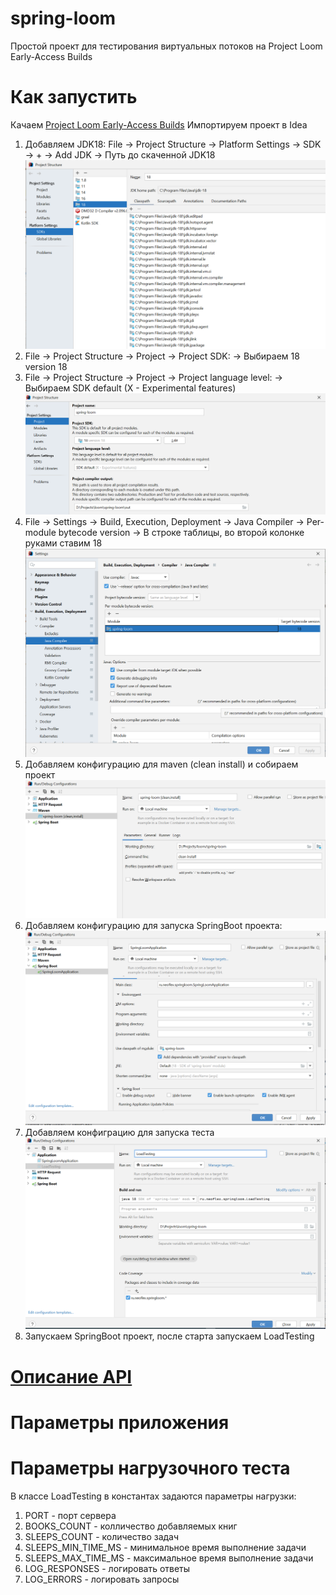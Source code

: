 # spring-loom
Простой проект для тестирования виртуальных потоков на Project Loom Early-Access Builds

# Как запустить
Качаем [Project Loom Early-Access Builds](https://jdk.java.net/loom/)
Импортируем проект в Idea
1. Добавляем JDK18: File -> Project Structure -> Platform Settings -> SDK -> + -> Add JDK -> Путь до скаченной JDK18 ![](https://github.com/romanmorenko/spring-loom/blob/d109c783a8c297dc5793fb62540d4cf68d667947/JDK.png)
2. File -> Project Structure -> Project -> Project SDK: -> Выбираем 18 version 18 
3. File -> Project Structure -> Project -> Project language level: -> Выбираем SDK default (X - Experimental features) ![](https://github.com/romanmorenko/spring-loom/blob/d109c783a8c297dc5793fb62540d4cf68d667947/JDK2.png)
4. File -> Settings -> Build, Execution, Deployment -> Java Compiler -> Per-module bytecode version -> В строке таблицы, во второй колонке руками ставим 18 ![](https://github.com/romanmorenko/spring-loom/blob/d109c783a8c297dc5793fb62540d4cf68d667947/JDK3.png)
5. Добавляем конфигурацию для maven  (clean install) и собираем проект ![](https://github.com/romanmorenko/spring-loom/blob/d109c783a8c297dc5793fb62540d4cf68d667947/JDK_m.png)
7. Добавляем конфигурацию для запуска SpringBoot проекта: ![](https://github.com/romanmorenko/spring-loom/blob/d109c783a8c297dc5793fb62540d4cf68d667947/JDK4.png)
8. Добавляем конфиграцию для запуска теста ![](https://github.com/romanmorenko/spring-loom/blob/d109c783a8c297dc5793fb62540d4cf68d667947/JDK5.png)
9. Запускаем  SpringBoot проект, после старта запускаем LoadTesting

# [Описание API](http://localhost:8083/swagger-ui/#)

# Параметры приложения


# Параметры нагрузочного теста
В классе LoadTesting в константах задаются параметры нагрузки:
1. PORT - порт сервера
2. BOOKS_COUNT - колличество добавляемых книг
3. SLEEPS_COUNT - количество задач
4. SLEEPS_MIN_TIME_MS - минимальное время выполнение задачи
5. SLEEPS_MAX_TIME_MS - максимальное время выполнение задачи
7. LOG_RESPONSES - логировать ответы
8. LOG_ERRORS - логировать запросы
